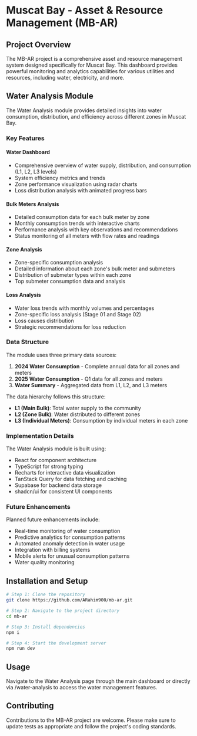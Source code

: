 # Muscat Bay - Asset & Resource Management (MB-AR)

## Project Overview

The MB-AR project is a comprehensive asset and resource management system designed specifically for Muscat Bay. This dashboard provides powerful monitoring and analytics capabilities for various utilities and resources, including water, electricity, and more.

## Water Analysis Module

The Water Analysis module provides detailed insights into water consumption, distribution, and efficiency across different zones in Muscat Bay.

### Key Features

#### Water Dashboard
- Comprehensive overview of water supply, distribution, and consumption (L1, L2, L3 levels)
- System efficiency metrics and trends
- Zone performance visualization using radar charts
- Loss distribution analysis with animated progress bars

#### Bulk Meters Analysis
- Detailed consumption data for each bulk meter by zone
- Monthly consumption trends with interactive charts
- Performance analysis with key observations and recommendations
- Status monitoring of all meters with flow rates and readings

#### Zone Analysis
- Zone-specific consumption analysis
- Detailed information about each zone's bulk meter and submeters
- Distribution of submeter types within each zone
- Top submeter consumption data and analysis

#### Loss Analysis
- Water loss trends with monthly volumes and percentages
- Zone-specific loss analysis (Stage 01 and Stage 02)
- Loss causes distribution
- Strategic recommendations for loss reduction

### Data Structure

The module uses three primary data sources:
1. **2024 Water Consumption** - Complete annual data for all zones and meters
2. **2025 Water Consumption** - Q1 data for all zones and meters
3. **Water Summary** - Aggregated data from L1, L2, and L3 meters

The data hierarchy follows this structure:
- **L1 (Main Bulk)**: Total water supply to the community
- **L2 (Zone Bulk)**: Water distributed to different zones
- **L3 (Individual Meters)**: Consumption by individual meters in each zone

### Implementation Details

The Water Analysis module is built using:
- React for component architecture
- TypeScript for strong typing
- Recharts for interactive data visualization
- TanStack Query for data fetching and caching
- Supabase for backend data storage
- shadcn/ui for consistent UI components

### Future Enhancements

Planned future enhancements include:
- Real-time monitoring of water consumption
- Predictive analytics for consumption patterns
- Automated anomaly detection in water usage
- Integration with billing systems
- Mobile alerts for unusual consumption patterns
- Water quality monitoring

## Installation and Setup

```sh
# Step 1: Clone the repository
git clone https://github.com/ARahim900/mb-ar.git

# Step 2: Navigate to the project directory
cd mb-ar

# Step 3: Install dependencies
npm i

# Step 4: Start the development server
npm run dev
```

## Usage

Navigate to the Water Analysis page through the main dashboard or directly via /water-analysis to access the water management features.

## Contributing

Contributions to the MB-AR project are welcome. Please make sure to update tests as appropriate and follow the project's coding standards.